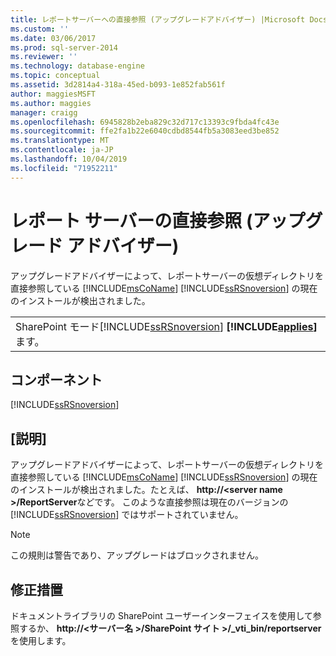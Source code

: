```yaml
---
title: レポートサーバーへの直接参照 (アップグレードアドバイザー) |Microsoft Docs
ms.custom: ''
ms.date: 03/06/2017
ms.prod: sql-server-2014
ms.reviewer: ''
ms.technology: database-engine
ms.topic: conceptual
ms.assetid: 3d2814a4-318a-45ed-b093-1e852fab561f
author: maggiesMSFT
ms.author: maggies
manager: craigg
ms.openlocfilehash: 6945828b2eba829c32d717c13393c9fbda4fc43e
ms.sourcegitcommit: ffe2fa1b22e6040cdbd8544fb5a3083eed3be852
ms.translationtype: MT
ms.contentlocale: ja-JP
ms.lasthandoff: 10/04/2019
ms.locfileid: "71952211"
---
```

# <a name="direct-browsing-to-report-server-upgrade-advisor"></a>レポート サーバーの直接参照 (アップグレード アドバイザー)
  アップグレードアドバイザーによって、レポートサーバーの仮想ディレクトリを直接参照している [!INCLUDE[msCoName](../../includes/msconame-md.md)] [!INCLUDE[ssRSnoversion](../../includes/ssrsnoversion-md.md)] の現在のインストールが検出されました。  
  
||  
|-|  
|SharePoint モード[!INCLUDE[ssRSnoversion](../../includes/ssrsnoversion-md.md)] **[!INCLUDE[applies](../../includes/applies-md.md)]** ます。|  
  
## <a name="component"></a>コンポーネント  
 [!INCLUDE[ssRSnoversion](../../includes/ssrsnoversion-md.md)]  
  
## <a name="description"></a>[説明]  
 アップグレードアドバイザーによって、レポートサーバーの仮想ディレクトリを直接参照している [!INCLUDE[msCoName](../../includes/msconame-md.md)] [!INCLUDE[ssRSnoversion](../../includes/ssrsnoversion-md.md)] の現在のインストールが検出されました。たとえば、 **http://\<server name >/ReportServer**などです。 このような直接参照は現在のバージョンの [!INCLUDE[ssRSnoversion](../../includes/ssrsnoversion-md.md)] ではサポートされていません。  
  
> [!NOTE]  
>  この規則は警告であり、アップグレードはブロックされません。  
  
## <a name="corrective-action"></a>修正措置  
 ドキュメントライブラリの SharePoint ユーザーインターフェイスを使用して参照するか、 **http://\<サーバー名 >/SharePoint サイト >/_vti_bin/reportserver**を使用します。  
  
  
